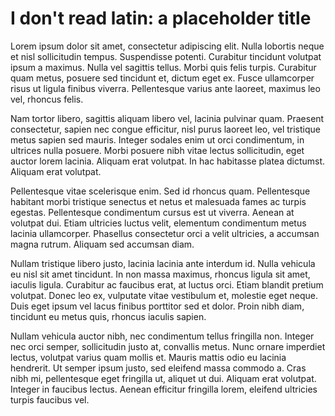 # I don't read latin: a placeholder title

Lorem ipsum dolor sit amet, consectetur adipiscing elit. Nulla lobortis neque et nisl sollicitudin tempus. Suspendisse potenti. Curabitur tincidunt volutpat ipsum a maximus. Nulla vel sagittis tellus. Morbi quis felis turpis. Curabitur quam metus, posuere sed tincidunt et, dictum eget ex. Fusce ullamcorper risus ut ligula finibus viverra. Pellentesque varius ante laoreet, maximus leo vel, rhoncus felis.

Nam tortor libero, sagittis aliquam libero vel, lacinia pulvinar quam. Praesent consectetur, sapien nec congue efficitur, nisl purus laoreet leo, vel tristique metus sapien sed mauris. Integer sodales enim ut orci condimentum, in ultrices nulla posuere. Morbi posuere nibh vitae lectus sollicitudin, eget auctor lorem lacinia. Aliquam erat volutpat. In hac habitasse platea dictumst. Aliquam erat volutpat.

Pellentesque vitae scelerisque enim. Sed id rhoncus quam. Pellentesque habitant morbi tristique senectus et netus et malesuada fames ac turpis egestas. Pellentesque condimentum cursus est ut viverra. Aenean at volutpat dui. Etiam ultricies luctus velit, elementum condimentum metus lacinia ullamcorper. Phasellus consectetur orci a velit ultricies, a accumsan magna rutrum. Aliquam sed accumsan diam.

Nullam tristique libero justo, lacinia lacinia ante interdum id. Nulla vehicula eu nisl sit amet tincidunt. In non massa maximus, rhoncus ligula sit amet, iaculis ligula. Curabitur ac faucibus erat, at luctus orci. Etiam blandit pretium volutpat. Donec leo ex, vulputate vitae vestibulum et, molestie eget neque. Duis eget ipsum vel lacus finibus porttitor sed et dolor. Proin nibh diam, tincidunt eu metus quis, rhoncus iaculis sapien.

Nullam vehicula auctor nibh, nec condimentum tellus fringilla non. Integer nec orci semper, sollicitudin justo at, convallis metus. Nunc ornare imperdiet lectus, volutpat varius quam mollis et. Mauris mattis odio eu lacinia hendrerit. Ut semper ipsum justo, sed eleifend massa commodo a. Cras nibh mi, pellentesque eget fringilla ut, aliquet ut dui. Aliquam erat volutpat. Integer in faucibus lectus. Aenean efficitur fringilla lorem, eleifend ultricies turpis faucibus vel.
